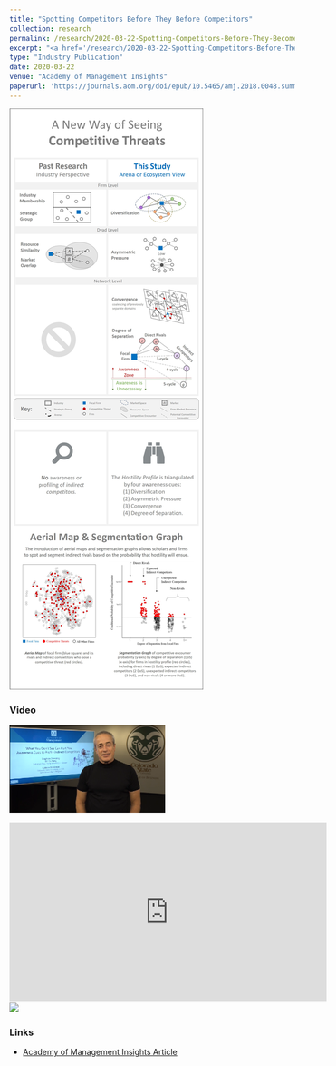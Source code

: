 ```yaml
---
title: "Spotting Competitors Before They Before Competitors"
collection: research
permalink: /research/2020-03-22-Spotting-Competitors-Before-They-Become-Competitors
excerpt: "<a href='/research/2020-03-22-Spotting-Competitors-Before-They-Become-Competitors'><img src='/images/AOM_Insights_2020_wide_thumbnail_jpg.jpg' style='max-height:155px;'></a><br/><br/> The advent of the automobile blindsided railroad companies. A century later, automakers weren’t expecting to compete with IT and battery companies. How can organizations spot future competitors before they become rivals?"
type: "Industry Publication"
date: 2020-03-22
venue: "Academy of Management Insights"
paperurl: 'https://journals.aom.org/doi/epub/10.5465/amj.2018.0048.summary'
---
```


<img src='/images/AOM_Insights_2020_jpg.jpg' style="max-width: 500px;">

### Video

[<img src='/images/AOM_Insights_2020_video_img_png.png' style='max-height:155px;'>](https://vimeo.com/373259202 "Spotting Competitors Before They Become Competitors") 

<iframe src="https://vimeo.com/373259202" 
    width="560" 
    height="315"
    frameborder="0" 
    allowfullscreen>
</iframe>


<img xmlns="http://www.w3.org/1999/xhtml" data-height="316" data-width="572" src="https://journals.aom.org/reader/content/10.5465/amj.2018.0048.summary/format/epub/EPUB/images/amj.2018.0048-video.png" style="max-width: 100%; max-height: 100%;" />

### Links
* [Academy of Management Insights Article](https://journals.aom.org/doi/epub/10.5465/amj.2018.0048.summary)
